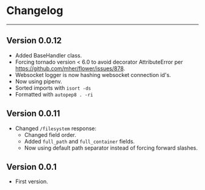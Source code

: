 # Changelog #
-----

## Version 0.0.12 ##

  - Added BaseHandler class.
  - Forcing tornado version < 6.0 to avoid decorator AttributeError per https://github.com/mher/flower/issues/878.
  - Websocket logger is now hashing websocket connection id's.
  - Now using pipenv.
  - Sorted imports with `isort -ds`
  - Formatted with `autopep8 . -ri`

## Version 0.0.11 ##

- Changed `/filesystem` response:
  - Changed field order.
  - Added `full_path` and `full_container` fields.
  - Now using default path separator instead of forcing forward slashes.

## Version 0.0.1 ##

- First version.